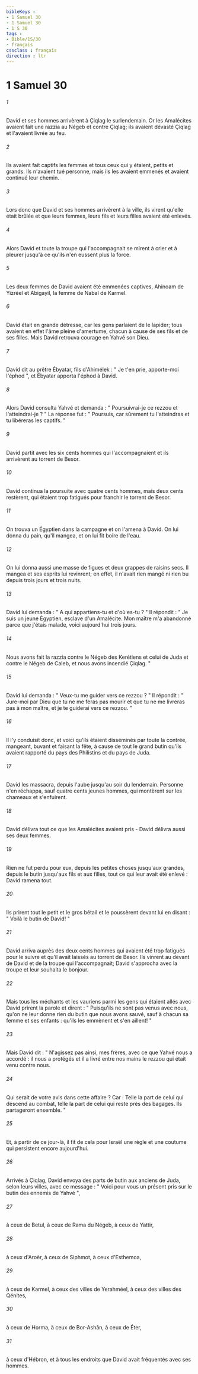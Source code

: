 ```yaml
---
bibleKeys : 
- 1 Samuel 30
- 1 Samuel 30
- 1 S 30
tags : 
- Bible/1S/30
- français
cssclass : français
direction : ltr
---
```


# 1 Samuel 30

###### 1
David et ses hommes arrivèrent à Çiqlag le surlendemain. Or les Amalécites avaient fait une razzia au Négeb et contre Çiqlag; ils avaient dévasté Çiqlag et l'avaient livrée au feu. 
###### 2
Ils avaient fait captifs les femmes et tous ceux qui y étaient, petits et grands. Ils n'avaient tué personne, mais ils les avaient emmenés et avaient continué leur chemin. 
###### 3
Lors donc que David et ses hommes arrivèrent à la ville, ils virent qu'elle était brûlée et que leurs femmes, leurs fils et leurs filles avaient été enlevés. 
###### 4
Alors David et toute la troupe qui l'accompagnait se mirent à crier et à pleurer jusqu'à ce qu'ils n'en eussent plus la force. 
###### 5
Les deux femmes de David avaient été emmenées captives, Ahinoam de Yizréel et Abigayil, la femme de Nabal de Karmel. 
###### 6
David était en grande détresse, car les gens parlaient de le lapider; tous avaient en effet l'âme pleine d'amertume, chacun à cause de ses fils et de ses filles. Mais David retrouva courage en Yahvé son Dieu. 
###### 7
David dit au prêtre Ébyatar, fils d'Ahimélek : " Je t'en prie, apporte-moi l'éphod ", et Ébyatar apporta l'éphod à David. 
###### 8
Alors David consulta Yahvé et demanda : " Poursuivrai-je ce rezzou et l'atteindrai-je ? " La réponse fut : " Poursuis, car sûrement tu l'atteindras et tu libéreras les captifs. " 
###### 9
David partit avec les six cents hommes qui l'accompagnaient et ils arrivèrent au torrent de Besor. 
###### 10
David continua la poursuite avec quatre cents hommes, mais deux cents restèrent, qui étaient trop fatigués pour franchir le torrent de Besor. 
###### 11
On trouva un Égyptien dans la campagne et on l'amena à David. On lui donna du pain, qu'il mangea, et on lui fit boire de l'eau. 
###### 12
On lui donna aussi une masse de figues et deux grappes de raisins secs. Il mangea et ses esprits lui revinrent; en effet, il n'avait rien mangé ni rien bu depuis trois jours et trois nuits. 
###### 13
David lui demanda : " A qui appartiens-tu et d'où es-tu ? " Il répondit : " Je suis un jeune Égyptien, esclave d'un Amalécite. Mon maître m'a abandonné parce que j'étais malade, voici aujourd'hui trois jours. 
###### 14
Nous avons fait la razzia contre le Négeb des Kerétiens et celui de Juda et contre le Négeb de Caleb, et nous avons incendié Çiqlag. " 
###### 15
David lui demanda : " Veux-tu me guider vers ce rezzou ? " Il répondit : " Jure-moi par Dieu que tu ne me feras pas mourir et que tu ne me livreras pas à mon maître, et je te guiderai vers ce rezzou. " 
###### 16
Il l'y conduisit donc, et voici qu'ils étaient disséminés par toute la contrée, mangeant, buvant et faisant la fête, à cause de tout le grand butin qu'ils avaient rapporté du pays des Philistins et du pays de Juda. 
###### 17
David les massacra, depuis l'aube jusqu'au soir du lendemain. Personne n'en réchappa, sauf quatre cents jeunes hommes, qui montèrent sur les chameaux et s'enfuirent. 
###### 18
David délivra tout ce que les Amalécites avaient pris - David délivra aussi ses deux femmes. 
###### 19
Rien ne fut perdu pour eux, depuis les petites choses jusqu'aux grandes, depuis le butin jusqu'aux fils et aux filles, tout ce qui leur avait été enlevé : David ramena tout. 
###### 20
Ils prirent tout le petit et le gros bétail et le poussèrent devant lui en disant : " Voilà le butin de David! " 
###### 21
David arriva auprès des deux cents hommes qui avaient été trop fatigués pour le suivre et qu'il avait laissés au torrent de Besor. Ils vinrent au devant de David et de la troupe qui l'accompagnait; David s'approcha avec la troupe et leur souhaita le bonjour. 
###### 22
Mais tous les méchants et les vauriens parmi les gens qui étaient allés avec David prirent la parole et dirent : " Puisqu'ils ne sont pas venus avec nous, qu'on ne leur donne rien du butin que nous avons sauvé, sauf à chacun sa femme et ses enfants : qu'ils les emmènent et s'en aillent! " 
###### 23
Mais David dit : " N'agissez pas ainsi, mes frères, avec ce que Yahvé nous a accordé : il nous a protégés et il a livré entre nos mains le rezzou qui était venu contre nous. 
###### 24
Qui serait de votre avis dans cette affaire ? Car : Telle la part de celui qui descend au combat, telle la part de celui qui reste près des bagages. Ils partageront ensemble. " 
###### 25
Et, à partir de ce jour-là, il fit de cela pour Israël une règle et une coutume qui persistent encore aujourd'hui. 
###### 26
Arrivés à Çiqlag, David envoya des parts de butin aux anciens de Juda, selon leurs villes, avec ce message : " Voici pour vous un présent pris sur le butin des ennemis de Yahvé ", 
###### 27
à ceux de Betul, à ceux de Rama du Négeb, à ceux de Yattir, 
###### 28
à ceux d'Aroèr, à ceux de Siphmot, à ceux d'Esthemoa, 
###### 29
à ceux de Karmel, à ceux des villes de Yerahméel, à ceux des villes des Qénites, 
###### 30
à ceux de Horma, à ceux de Bor-Ashân, à ceux de Éter, 
###### 31
à ceux d'Hébron, et à tous les endroits que David avait fréquentés avec ses hommes. 
